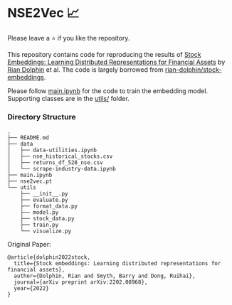 # NSE2Vec 📈

Please leave a ⭐ if you like the repository.

This repository contains code for reproducing the results of [Stock Embeddings: Learning Distributed Representations for Financial Assets](https://arxiv.org/pdf/2202.08968.pdf) by [Rian Dolphin](https://github.com/rian-dolphin) et al. The code is largely borrowed from [rian-dolphin/stock-embeddings](https://github.com/rian-dolphin/stock-embeddings).

Please follow [main.ipynb](main.ipynb) for the code to train the embedding model. Supporting classes are in the [utils/](utils/) folder.

### Directory Structure
```shell
.
├── README.md
├── data
│   ├── data-utilities.ipynb
│   ├── nse_historical_stocks.csv
│   ├── returns_df_528_nse.csv
│   └── scrape-industry-data.ipynb
├── main.ipynb
├── nse2vec.pt
└── utils
    ├── __init__.py
    ├── evaluate.py
    ├── format_data.py
    ├── model.py
    ├── stock_data.py
    ├── train.py
    └── visualize.py
```

Original Paper:
```
@article{dolphin2022stock,
  title={Stock embeddings: Learning distributed representations for financial assets},
  author={Dolphin, Rian and Smyth, Barry and Dong, Ruihai},
  journal={arXiv preprint arXiv:2202.08968},
  year={2022}
}
```